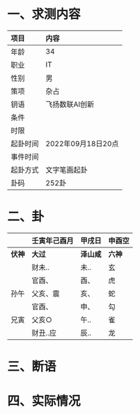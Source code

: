 # 一、求测内容
|项目|内容|
|:-|:-|
|年龄|34|
|职业|IT|
|性别|男|
|策项|杂占|
|钥语|飞扬数联AI创新|
|条件||
|时限||
|起卦时间|2022年09月18日20点|
|事件时间||
|起卦方式|文字笔画起卦|
|卦码|252卦|

# 二、卦
||壬寅年己酉月|甲戌日|申酉空|
|:-|:-|:-|:-|
|**伏神**|**大过**|**泽山咸**|**六神**|
||财未..|未..|玄|
||官酉、|酉、|虎|
|孙午|父亥、震|亥、|蛇|
||官酉、|申、|勾|
|兄寅|父亥○|午..|雀|
||财丑..应|辰..|龙|


# 三、断语

# 四、实际情况